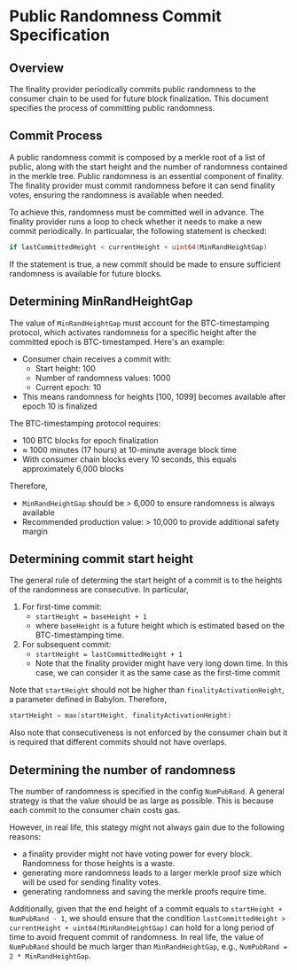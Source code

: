 # Public Randomness Commit Specification

## Overview

The finality provider periodically commits public randomness to the consumer
chain to be used for future block finalization. This document specifies the
process of committing public randomness.

## Commit Process

A public randomness commit is composed by a merkle root of a list of public,
along with the start height and the number of randomness contained in the merkle
tree.
Public randomness is an essential component of finality. The finality provider
must commit randomness before it can send finality votes, ensuring the randomness
is available when needed.

To achieve this, randomness must be committed well in advance.
The finality provider runs a loop to check whether it needs to make a new commit
periodically. In particualar, the following statement is checked:

```go
if lastCommittedHeight < currentHeight + uint64(MinRandHeightGap)
```

If the statement is true, a new commit should be made to ensure sufficient
randomness is available for future blocks.

## Determining MinRandHeightGap

The value of `MinRandHeightGap` must account for the BTC-timestamping protocol,
which activates randomness for a specific height after the committed epoch is
BTC-timestamped. Here's an example:

- Consumer chain receives a commit with:
  - Start height: 100
  - Number of randomness values: 1000
  - Current epoch: 10
- This means randomness for heights [100, 1099] becomes available after epoch 10
  is finalized

The BTC-timestamping protocol requires:

- 100 BTC blocks for epoch finalization
- ≈ 1000 minutes (17 hours) at 10-minute average block time
- With consumer chain blocks every 10 seconds, this equals approximately 6,000
  blocks

Therefore,

- `MinRandHeightGap` should be > 6,000 to ensure randomness is always available
- Recommended production value: > 10,000 to provide additional safety margin

## Determining commit start height

The general rule of determing the start height of a commit is to the heights
of the randomness are consecutive. In particular,

1. For first-time commit:
   - `startHeight = baseHeight + 1`
   - where `baseHeight` is a future height which is estimated based on the
     BTC-timestamping time.
2. For subsequent commit:
   - `startHeight = lastCommittedHeight + 1`
   - Note that the finality provider might have very long down time. In this
     case, we can consider it as the same case as the first-time commit

Note that `startHeight` should not be higher than `finalityActivationHeight`,
a parameter defined in Babylon. Therefore,

```go
startHeight = max(startHeight, finalityActivationHeight)
```

Also note that consecutiveness is not enforced by the consumer chain but it
is required that different commits should not have overlaps.

## Determining the number of randomness

The number of randomness is specified in the config `NumPubRand`. A general
strategy is that the value should be as large as possible. This is because each
commit to the consumer chain costs gas.
  
However, in real life, this stategy might not always gain due to the following
reasons:

- a finality provider might not have voting power for every block. Randomness
  for those heights is a waste.
- generating more randomness leads to a larger merkle proof size which will be
  used for sending finality votes.
- generating randomness and saving the merkle proofs require time.

Additionally, given that the end height of a commit equals to
`startHeight + NumPubRand - 1`, we should ensure that the condition
`lastCommittedHeight > currentHeight + uint64(MinRandHeightGap)` can hold for
a long period of time to avoid frequent commit of randomness.
In real life, the value of `NumPubRand` should be much larger than
`MinRandHeightGap`, e.g., `NumPubRand = 2 * MinRandHeightGap`.
